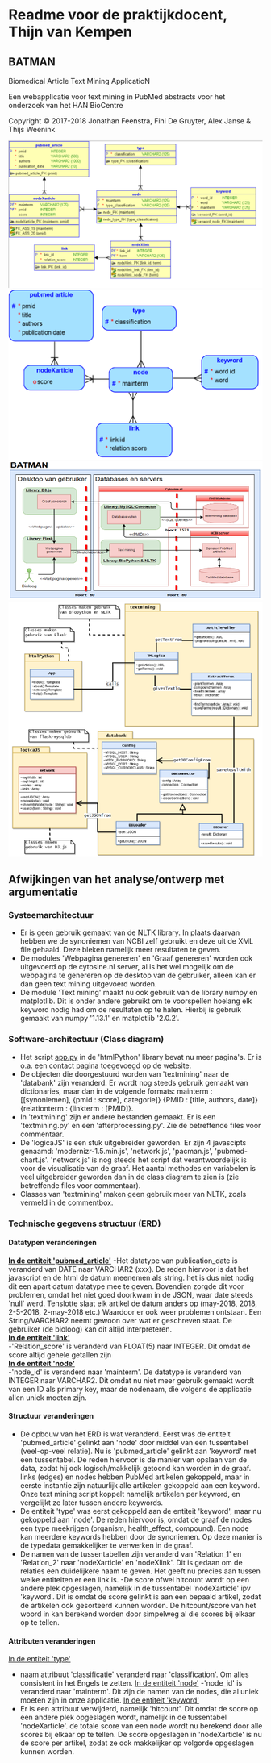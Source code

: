# Readme voor de praktijkdocent, Thijn van Kempen

## BATMAN
Biomedical Article Text Mining ApplicatioN

Een webapplicatie voor text mining in PubMed abstracts voor het onderzoek van het HAN BioCentre

Copyright :copyright: 2017-2018
Jonathan Feenstra, Fini De Gruyter, Alex Janse & Thijs Weenink

![Alt text](static/img/technical-erd.png?raw=true 'Technisch ERD')
![Alt text](static/img/logical-erd.png?raw=true 'logisch ERD')
![Alt text](static/img/systemarchitecture.png?raw=true 'Systeemarchitectuur')
![Alt text](static/img/classdiagram.png?raw=true 'Software-architectuur (Class diagram)')

## Afwijkingen van het analyse/ontwerp met argumentatie

### Systeemarchitectuur
- Er is geen gebruik gemaakt van de NLTK library. In plaats daarvan hebben we de synoniemen van NCBI zelf gebruikt en deze uit de XML file gehaald. Deze bleken namelijk meer resultaten te geven.
- De modules 'Webpagina genereren' en 'Graaf genereren' worden ook uitgevoerd op de cytosine.nl server, al is het wel mogelijk om de webpagina te genereren op de desktop van de gebruiker, alleen kan er dan geen text mining uitgevoerd worden.
- De module 'Text mining' maakt nu ook gebruik van de library numpy en matplotlib. Dit is onder andere gebruikt om te voorspellen hoelang elk keyword nodig had om de resultaten op te halen. Hierbij is gebruik gemaakt van numpy '1.13.1' en matplotlib '2.0.2'.

### Software-architectuur (Class diagram)
- Het script [app.py](https://github.com/JonathanFeenstra/BATMAN/blob/master/app.py) in de 'htmlPython' library bevat nu meer pagina's. Er is o.a. een [contact pagina](https://github.com/JonathanFeenstra/BATMAN/blob/master/templates/contact.html) toegevoegd op de website.
- De objecten die doorgestuurd worden van 'textmining' naar de 'databank' zijn veranderd. Er wordt nog steeds gebruik gemaakt van dictionaries, maar dan in de volgende formats:
mainterm : [[synoniemen], {pmid : score}, categorie]}
{PMID : [title, authors, date]}
{relationterm : {linkterm : [PMID]}.
- In 'textmining' zijn er andere bestanden gemaakt. Er is een 'textmining.py' en een 'afterprocessing.py'. Zie de betreffende files voor commentaar.
- De 'logicaJS' is een stuk uitgebreider geworden. Er zijn 4 javascipts genaamd: 'modernizr-1.5.min.js', 'network.js', 'pacman.js', 'pubmed-chart.js'. 'network.js' is nog steeds het script dat verantwoordelijk is voor de visualisatie van de graaf. Het aantal methodes en variabelen is veel uitgebreider geworden dan in de class diagram te zien is (zie betreffende files voor commentaar).
- Classes van 'textmining' maken geen gebruik meer van NLTK, zoals vermeld in de commentbox.

### Technische gegevens structuur (ERD)

#### Datatypen veranderingen
<b><ins>In de entiteit 'pubmed_article'</ins></b>
-Het datatype van publication_date is veranderd van DATE naar VARCHAR2 (xxx). De reden hiervoor is dat het javascript en de html de datum meenemen als string. het is dus niet nodig dit een apart datum datatype mee te geven. Bovendien zorgde dit voor problemen, omdat het niet goed doorkwam in de JSON, waar date steeds 'null' werd. Tenslotte slaat elk artikel de datum anders op (may-2018, 2018, 2-5-2018, 2-may-2018 etc.) Waardoor er ook weer problemen ontstaan. Een String/VARCHAR2 neemt gewoon over wat er geschreven staat. De gebruiker (de bioloog) kan dit altijd interpreteren.
<br><b><ins>In de entiteit 'link'</ins></b><br>
-'Relation_score' is veranderd van FLOAT(5) naar INTEGER. Dit omdat de score altijd gehele getallen zijn
<br><b><ins>In de entiteit 'node'</ins></b><br>
-'node_id' is veranderd naar 'mainterm'. De datatype is veranderd van INTEGER naar VARCHAR2. Dit omdat nu niet meer gebruik gemaakt wordt van een ID als primary key, maar de nodenaam, die volgens de applicatie allen uniek moeten zijn.

#### Structuur veranderingen
- De opbouw van het ERD is wat veranderd. Eerst was de entiteit 'pubmed_article' gelinkt aan 'node' door middel van een tussentabel (veel-op-veel relatie). Nu is 'pubmed_article' gelinkt aan 'keyword' met een tussentabel. De reden hiervoor is de manier van opslaan van de data, zodat hij ook logisch/makkelijk getoond kan worden in de graaf. links (edges) en nodes hebben PubMed artikelen gekoppeld, maar in eerste instantie zijn natuurlijk alle artikelen gekoppeld aan een keyword. Onze text mining script koppelt namelijk artikelen per keyword, en vergelijkt ze later tussen andere keywords.
- De entiteit 'type' was eerst gekoppeld aan de entiteit 'keyword', maar nu gekoppeld aan 'node'. De reden hiervoor is, omdat de graaf de nodes een type meekrijgen (organism, health_effect, compound). Een node kan meerdere keywords hebben door de synoniemen. Op deze manier is de typedata gemakkelijker te verwerken in de graaf.
- De namen van de tussentabellen zijn veranderd van 'Relation_1' en 'Relation_2' naar 'nodeXarticle' en 'nodeXlink'. Dit is gedaan om de relaties een duidelijkere naam te geven. Het geeft nu precies aan tussen welke entiteiten er een link is.
-De score ofwel hitcount wordt op een andere plek opgeslagen, namelijk in de tussentabel 'nodeXarticle' ipv 'keyword'. Dit is omdat de score gelinkt is aan een bepaald artikel, zodat de artikelen ook gesorteerd kunnen worden. De hitcount/score van het woord in kan berekend worden door simpelweg al die scores bij elkaar op te tellen.

#### Attributen veranderingen
<ins>In de entiteit 'type'</ins>
- naam attribuut 'classificatie' veranderd naar 'classification'. Om alles consistent in het Engels te zetten.
<ins>In de entiteit 'node'</ins>
-'node_id' is veranderd naar 'mainterm'. Dit zijn de namen van de nodes, die al uniek moeten zijn in onze applicatie.
<ins>In de entiteit 'keyword'</ins>
- Er is een attribuut verwijderd, namelijk 'hitcount'. Dit omdat de score op een andere plek opgeslagen wordt, namelijk in de tussentabel 'nodeXarticle'. de totale score van een node wordt nu berekend door alle scores bij elkaar op te tellen. De score opgeslagen in 'nodeXarticle' is nu de score per artikel, zodat ze ook makkelijker op volgorde opgeslagen kunnen worden.
